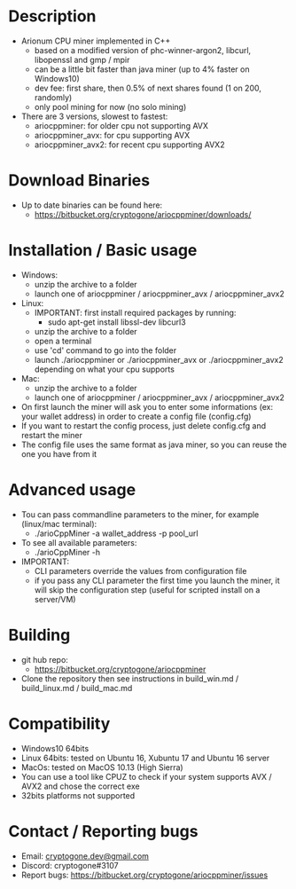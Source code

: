 # Description
* Arionum CPU miner implemented in C++
	* based on a modified version of phc-winner-argon2, libcurl, libopenssl and gmp / mpir
	* can be a little bit faster than java miner (up to 4% faster on Windows10)
	* dev fee: first share, then 0.5% of next shares found (1 on 200, randomly)
	* only pool mining for now (no solo mining)
* There are 3 versions, slowest to fastest:
	* ariocppminer: for older cpu not supporting AVX
	* ariocppminer_avx: for cpu supporting AVX
	* ariocppminer_avx2: for recent cpu supporting AVX2

# Download Binaries
* Up to date binaries can be found here:
	* https://bitbucket.org/cryptogone/ariocppminer/downloads/

# Installation / Basic usage
* Windows:
	* unzip the archive to a folder
	* launch one of ariocppminer / ariocppminer_avx / ariocppminer_avx2
* Linux:
	* IMPORTANT: first install required packages by running: 
		* sudo apt-get install libssl-dev libcurl3
	* unzip the archive to a folder
	* open a terminal
	* use 'cd' command to go into the folder
	* launch ./ariocppminer or ./ariocppminer_avx or ./ariocppminer_avx2 depending on what your cpu supports
* Mac:
	* unzip the archive to a folder
	* launch one of ariocppminer / ariocppminer_avx / ariocppminer_avx2
* On first launch the miner will ask you to enter some informations (ex: your wallet address) in order to create a config file (config.cfg)
* If you want to restart the config process, just delete config.cfg and restart the miner
* The config file uses the same format as java miner, so you can reuse the one you have from it
 
# Advanced usage
* Tou can pass commandline parameters to the miner, for example (linux/mac terminal):
	* ./arioCppMiner -a wallet_address -p pool_url
* To see all available parameters: 
	* ./arioCppMiner -h
* IMPORTANT:
	* CLI parameters override the values from configuration file
	* if you pass any CLI parameter the first time you launch the miner, it will skip the configuration step (useful for scripted install on a server/VM)

# Building
* git hub repo:
	* https://bitbucket.org/cryptogone/ariocppminer
 * Clone the repository then see instructions in build_win.md / build_linux.md / build_mac.md

# Compatibility
* Windows10 64bits
* Linux 64bits: tested on Ubuntu 16, Xubuntu 17 and Ubuntu 16 server
* MacOs: tested on MacOS 10.13 (High Sierra)
* You can use a tool like CPUZ to check if your system supports AVX / AVX2 and chose the correct exe
* 32bits platforms not supported

# Contact / Reporting bugs
* Email: cryptogone.dev@gmail.com
* Discord: cryptogone#3107
* Report bugs: https://bitbucket.org/cryptogone/ariocppminer/issues
